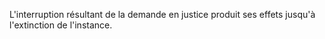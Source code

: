 L'interruption résultant de la demande en justice produit ses effets jusqu'à l'extinction de l'instance. 

